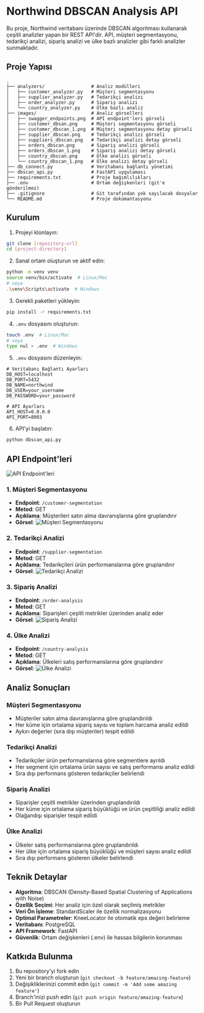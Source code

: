 # Northwind DBSCAN Analysis API

Bu proje, Northwind veritabanı üzerinde DBSCAN algoritması kullanarak çeşitli analizler yapan bir REST API'dir. API, müşteri segmentasyonu, tedarikçi analizi, sipariş analizi ve ülke bazlı analizler gibi farklı analizler sunmaktadır.

## Proje Yapısı

```
.
├── analyzers/                 # Analiz modülleri
│   ├── customer_analyzer.py   # Müşteri segmentasyonu
│   ├── supplier_analyzer.py   # Tedarikçi analizi
│   ├── order_analyzer.py      # Sipariş analizi
│   └── country_analyzer.py    # Ülke bazlı analiz
├── images/                    # Analiz görselleri
│   ├── swagger_endpoints.png  # API endpoint'leri görseli
│   ├── customer_dbsan.png     # Müşteri segmentasyonu görseli
│   ├── customer_dbscan_1.png  # Müşteri segmentasyonu detay görseli
│   ├── supplier_dbscan.png    # Tedarikçi analizi görseli
│   ├── suppliers_dbscan.png   # Tedarikçi analizi detay görseli
│   ├── orders_dbscan.png      # Sipariş analizi görseli
│   ├── orders_dbscan_1.png    # Sipariş analizi detay görseli
│   ├── country_dbscan.png     # Ülke analizi görseli
│   └── country_dbscan_1.png   # Ülke analizi detay görseli
├── db_connect.py              # Veritabanı bağlantı yönetimi
├── dbscan_api.py              # FastAPI uygulaması
├── requirements.txt           # Proje bağımlılıkları
├── .env                       # Ortam değişkenleri (git'e gönderilmez)
├── .gitignore                 # Git tarafından yok sayılacak dosyalar
└── README.md                  # Proje dokümantasyonu
```

## Kurulum

1. Projeyi klonlayın:
```bash
git clone [repository-url]
cd [project-directory]
```

2. Sanal ortam oluşturun ve aktif edin:
```bash
python -m venv venv
source venv/bin/activate  # Linux/Mac
# veya
.\venv\Scripts\activate  # Windows
```

3. Gerekli paketleri yükleyin:
```bash
pip install -r requirements.txt
```

4. `.env` dosyasını oluşturun:
```bash
touch .env  # Linux/Mac
# veya
type nul > .env  # Windows
```

5. `.env` dosyasını düzenleyin:
```
# Veritabanı Bağlantı Ayarları
DB_HOST=localhost
DB_PORT=5432
DB_NAME=northwind
DB_USER=your_username
DB_PASSWORD=your_password

# API Ayarları
API_HOST=0.0.0.0
API_PORT=8003
```

6. API'yi başlatın:
```bash
python dbscan_api.py
```

## API Endpoint'leri

![API Endpoint'leri](images/swagger_endpoints.png)

### 1. Müşteri Segmentasyonu
- **Endpoint**: `/customer-segmentation`
- **Metod**: GET
- **Açıklama**: Müşterileri satın alma davranışlarına göre gruplandırır
- **Görsel**: ![Müşteri Segmentasyonu](images/customer_dbsan.png)

### 2. Tedarikçi Analizi
- **Endpoint**: `/supplier-segmentation`
- **Metod**: GET
- **Açıklama**: Tedarikçileri ürün performanslarına göre gruplandırır
- **Görsel**: ![Tedarikçi Analizi](images/supplier_dbscan.png)

### 3. Sipariş Analizi
- **Endpoint**: `/order-analysis`
- **Metod**: GET
- **Açıklama**: Siparişleri çeşitli metrikler üzerinden analiz eder
- **Görsel**: ![Sipariş Analizi](images/orders_dbscan.png)

### 4. Ülke Analizi
- **Endpoint**: `/country-analysis`
- **Metod**: GET
- **Açıklama**: Ülkeleri satış performanslarına göre gruplandırır
- **Görsel**: ![Ülke Analizi](images/country_dbscan.png)

## Analiz Sonuçları

### Müşteri Segmentasyonu
- Müşteriler satın alma davranışlarına göre gruplandırıldı
- Her küme için ortalama sipariş sayısı ve toplam harcama analiz edildi
- Aykırı değerler (sıra dışı müşteriler) tespit edildi

### Tedarikçi Analizi
- Tedarikçiler ürün performanslarına göre segmentlere ayrıldı
- Her segment için ortalama ürün sayısı ve satış performansı analiz edildi
- Sıra dışı performans gösteren tedarikçiler belirlendi

### Sipariş Analizi
- Siparişler çeşitli metrikler üzerinden gruplandırıldı
- Her küme için ortalama sipariş büyüklüğü ve ürün çeşitliliği analiz edildi
- Olağandışı siparişler tespit edildi

### Ülke Analizi
- Ülkeler satış performanslarına göre gruplandırıldı
- Her ülke için ortalama sipariş büyüklüğü ve müşteri sayısı analiz edildi
- Sıra dışı performans gösteren ülkeler belirlendi

## Teknik Detaylar

- **Algoritma**: DBSCAN (Density-Based Spatial Clustering of Applications with Noise)
- **Özellik Seçimi**: Her analiz için özel olarak seçilmiş metrikler
- **Veri Ön İşleme**: StandardScaler ile özellik normalizasyonu
- **Optimal Parametreler**: KneeLocator ile otomatik eps değeri belirleme
- **Veritabanı**: PostgreSQL
- **API Framework**: FastAPI
- **Güvenlik**: Ortam değişkenleri (.env) ile hassas bilgilerin korunması

## Katkıda Bulunma

1. Bu repository'yi fork edin
2. Yeni bir branch oluşturun (`git checkout -b feature/amazing-feature`)
3. Değişikliklerinizi commit edin (`git commit -m 'Add some amazing feature'`)
4. Branch'inizi push edin (`git push origin feature/amazing-feature`)
5. Bir Pull Request oluşturun 